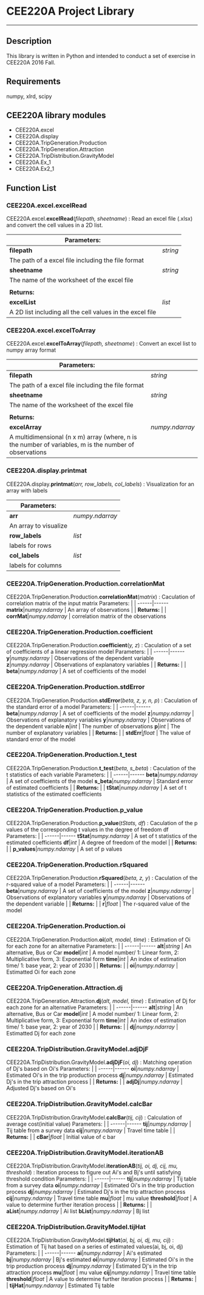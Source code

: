 # CEE220A Project Library

----------

## Description
This library is written in Python and intended to conduct a set of exercise in CEE220A 2016 Fall.

## Requirements
numpy, xlrd, scipy

## CEE220A library modules
* CEE220A.excel
* CEE220A.display
* CEE220A.TripGeneration.Production
* CEE220A.TripGeneration.Attraction
* CEE220A.TripDistribution.GravityModel
* CEE220A.Ex_1
* CEE220A.Ex2_1

## Function List 
### CEE220A.excel.excelRead
CEE220A.excel.**excelRead**(*filepath, sheetname*)
  : Read an excel file (.xlsx) and convert the cell values in a 2D list.

Parameters: | |
------|------
**filepath**|*string*
 | The path of a excel file including the file format
**sheetname**|*string*
 | The name of the worksheet of the excel file
 | |
**Returns:** | |
**excelList**|*list* 
 | A 2D list including all the cell values in the excel file

### CEE220A.excel.excelToArray
CEE220A.excel.**excelToArray**(*filepath, sheetname*)
  : Convert an excel list to numpy array format
  
Parameters: | |
------|------
**filepath**|*string*
 | The path of a excel file including the file format
**sheetname**|*string*
 | The name of the worksheet of the excel file
 | |
**Returns:** | |
**excelArray**|*numpy.ndarray* 
 | A multidimensional (n x m) array (where, n is the number of variables, m is the number of observations
 
### CEE220A.display.printmat
CEE220A.display.**printmat**(*arr, row_labels, col_labels*)
: Visualization for an array with labels

Parameters: | |
------|------
**arr**|*numpy.ndarray*
 | An array to visualize
**row_labels**|*list*
 | labels for rows
**col_labels**|*list*
 | labels for columns
 
### CEE220A.TripGeneration.Production.correlationMat
CEE220A.TripGeneration.Production.**correlationMat**(*matrix*)
: Caculation of correlation matrix of the input matrix
Parameters: | |
------|------
**matrix**|*numpy.ndarray*
 | An array of observations
 | |
**Returns:** | |
**corrMat**|*numpy.ndarray*
 | correlation matrix of the observations

### CEE220A.TripGeneration.Production.coefficient
CEE220A.TripGeneration.Production.**coefficient**(*y, z*)
: Caculation of a set of coefficients of a linear regression model
Parameters: | |
------|------
**y**|*numpy.ndarray*
 | Observations of the dependent variable
**z**|*numpy.ndarray*
 | Observations of explanatory variables
 | |
**Returns:** | |
**beta**|*numpy.ndarray*
 | A set of coefficients of the model

### CEE220A.TripGeneration.Production.stdError
CEE220A.TripGeneration.Production.**stdError**(*beta, z, y, n, p*)
: Caculation of the standard error of a model
Parameters: | |
------|------
**beta**|*numpy.ndarray*
 | A set of coefficients of the model
**z**|*numpy.ndarray*
 | Observations of explanatory variables
**y**|*numpy.ndarray*
 | Observations of the dependent variable
**n**|*int*
 | The number of observations
**p**|*int*
 | The number of explanatory variables
 | |
**Returns:** | |
**stdErr**|*float*
 | The value of standard error of the model

### CEE220A.TripGeneration.Production.t_test
CEE220A.TripGeneration.Production.**t_test**(*beta, s_beta*)
: Caculation of the t statistics of each variable
Parameters: | |
------|------
**beta**|*numpy.ndarray*
 | A set of coefficients of the model
**s_beta**|*numpy.ndarray*
 | Standard error of estimated coefficients
 | |
**Returns:** | |
**tStat**|*numpy.ndarray*
 | A set of t statistics of the estimated coefficients
 
### CEE220A.TripGeneration.Production.p_value
CEE220A.TripGeneration.Production.**p_value**(*tStats, df*)
: Caculation of the p values of the corresponding  t values in the degree of freedom df
Parameters: | |
------|------
**tStat**|*numpy.ndarray*
 | A set of t statistics of the estimated coefficients
**df**|*int*
 | A degree of freedom of the model
 | |
**Returns:** | |
**p_values**|*numpy.ndarray*
 | A set of p values

### CEE220A.TripGeneration.Production.rSquared
CEE220A.TripGeneration.Production.**rSquared**(*beta, z, y*)
: Caculation of the r-squared value of a model
Parameters: | |
------|------
**beta**|*numpy.ndarray*
 | A set of coefficients of the model
**z**|*numpy.ndarray*
 | Observations of explanatory variables
**y**|*numpy.ndarray*
 | Observations of the dependent variable
 | |
**Returns:** | |
**r**|*float*
 | The r-squared value of the model

### CEE220A.TripGeneration.Production.oi
CEE220A.TripGeneration.Production.**oi**(*alt, model, time*)
: Estimation of Oi for each zone for an alternative
Parameters: | |
------|------
**alt**|*string*
 | An alternative, Bus or Car
**model**|*int*
 | A model number/ 1: Linear form, 2: Multiplicative form, 3: Exponential form
**time**|*int*
 | An index of estimation time/ 1: base year, 2: year of 2030
 | |
**Returns:** | |
**oi**|*numpy.ndarray*
 | Estimatted Oi for each zone

### CEE220A.TripGeneration.Attraction.dj
CEE220A.TripGeneration.Attraction.**dj**(*alt, model, time*)
: Estimation of Dj for each zone for an alternative
Parameters: | |
------|------
**alt**|*string*
 | An alternative, Bus or Car
**model**|*int*
 | A model number/ 1: Linear form, 2: Multiplicative form, 3: Exponential form
**time**|*int*
 | An index of estimation time/ 1: base year, 2: year of 2030
 | |
**Returns:** | |
**dj**|*numpy.ndarray*
 | Estimatted Dj for each zone

### CEE220A.TripDistribution.GravityModel.adjDjF
CEE220A.TripDistribution.GravityModel.**adjDjF**(*oi, dj*)
: Matching operation of Dj's based on Oi's
Parameters: | |
------|------
**oi**|*numpy.ndarray*
 | Estimated Oi's in the trip production process
**dj**|*numpy.ndarray*
 | Estimated Dj's in the trip attraction process
 | |
**Returns:** | |
**adjDj**|*numpy.ndarray*
 | Adjusted Dj's based on Oi's

### CEE220A.TripDistribution.GravityModel.calcBar
CEE220A.TripDistribution.GravityModel.**calcBar**(*tij, cij*)
: Calculation of average cost(initial value)
Parameters: | |
------|------
**tij**|*numpy.ndarray*
 | Tij table from a survey data
**cij**|*numpy.ndarray*
 | Travel time table
 | |
**Returns:** | |
**cBar**|*float*
 | Initial value of c bar
 
### CEE220A.TripDistribution.GravityModel.iterationAB
CEE220A.TripDistribution.GravityModel.**iterationAB**(*tij, oi, dj, cij, mu, threshold*)
: Iteration process to figure out Ai's and Bj's until satisfying threshold condition
Parameters: | |
------|------
**tij**|*numpy.ndarray*
 | Tij table from a survey data
**oi**|*numpy.ndarray*
 | Estimated Oi's in the trip production process
**dj**|*numpy.ndarray*
 | Estimated Dj's in the trip attraction process
**cij**|*numpy.ndarray*
 | Travel time table
**mu**|*float*
 | mu value 
**threshold**|*float*
 | A value to determine further iteration process
 | |
**Returns:** | |
**aList**|*numpy.ndarray*
 | Ai list
**bList**|*numpy.ndarray*
 | Bj list

### CEE220A.TripDistribution.GravityModel.tijHat
CEE220A.TripDistribution.GravityModel.**tijHat**(*ai, bj, oi, dj, mu, cij*)
: Estimation of Tij hat based on a series of estimated values(ai, bj, oi, dj)
Parameters: | |
------|------
**ai**|*numpy.ndarray*
 | Ai's estimated
**bj**|*numpy.ndarray*
 | Bj's estimated
**oi**|*numpy.ndarray*
 | Estimated Oi's in the trip production process
**dj**|*numpy.ndarray*
 | Estimated Dj's in the trip attraction process
**mu**|*float*
 | mu value 
**cij**|*numpy.ndarray*
 | Travel time table
**threshold**|*float*
 | A value to determine further iteration process
 | |
**Returns:** | |
**tijHat**|*numpy.ndarray*
 | Estimated Tij table
